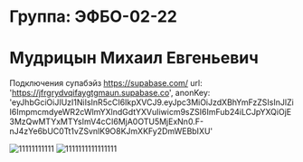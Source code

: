 # Группа: ЭФБО-02-22 
# Мудрицын Михаил Евгеньевич

Подключения супабэйз https://supabase.com/
url: 'https://jfrgrydvqifaygtgmaun.supabase.co',
anonKey: 'eyJhbGciOiJIUzI1NiIsInR5cCI6IkpXVCJ9.eyJpc3MiOiJzdXBhYmFzZSIsInJlZiI6ImpmcmdyeWR2cWlmYXlndGdtYXVuIiwicm9sZSI6ImFub24iLCJpYXQiOjE3MzQwMTYxMTYsImV4cCI6MjA0OTU5MjExNn0.F-nJ4zYe6bUC0Tt1vZSvnlK9O8KJmXKFy2DmWEBbIXU'
  


![11111111111](https://github.com/user-attachments/assets/b9bc9c3a-1fd8-4b4d-bf4d-1fd305254cd0)
![1111111111111111](https://github.com/user-attachments/assets/a637d245-1f50-446f-8d5a-461bdbb7df56)
